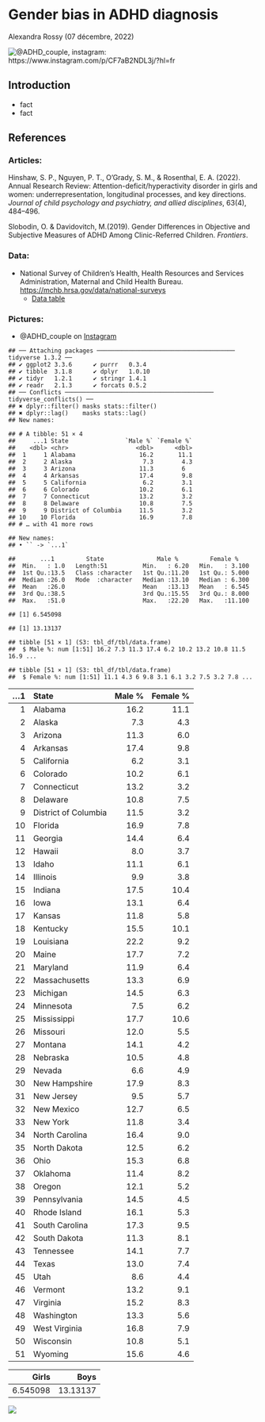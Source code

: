 Gender bias in ADHD diagnosis
================
Alexandra Rossy
(07 décembre, 2022)

![@ADHD_couple, instagram:
<https://www.instagram.com/p/CF7aB2NDL3j/?hl=fr>](/Users/alex-/Master/data%20sciences/datapractical/ADHD_woman.jpg)

## Introduction

- fact
- fact

## References

### Articles:

Hinshaw, S. P., Nguyen, P. T., O’Grady, S. M., & Rosenthal, E. A.
(2022). Annual Research Review: Attention-deficit/hyperactivity disorder
in girls and women: underrepresentation, longitudinal processes, and key
directions. *Journal of child psychology and psychiatry, and allied
disciplines*, 63(4), 484–496.

Slobodin, O. & Davidovitch, M.(2019). Gender Differences in Objective
and Subjective Measures of ADHD Among Clinic-Referred Children.
*Frontiers*.

### Data:

- National Survey of Children’s Health, Health Resources and Services
  Administration, Maternal and Child Health Bureau.
  <https://mchb.hrsa.gov/data/national-surveys>
  - [Data
    table](https://www.childhealthdata.org/browse/survey/allstates?q=9343&g=1008&a=18062#)

### Pictures:

- @ADHD_couple on
  [Instagram](https://www.instagram.com/p/CF7aB2NDL3j/?hl=f)

<!-- -->

    ## ── Attaching packages ─────────────────────────────────────── tidyverse 1.3.2 ──
    ## ✔ ggplot2 3.3.6      ✔ purrr   0.3.4 
    ## ✔ tibble  3.1.8      ✔ dplyr   1.0.10
    ## ✔ tidyr   1.2.1      ✔ stringr 1.4.1 
    ## ✔ readr   2.1.3      ✔ forcats 0.5.2 
    ## ── Conflicts ────────────────────────────────────────── tidyverse_conflicts() ──
    ## ✖ dplyr::filter() masks stats::filter()
    ## ✖ dplyr::lag()    masks stats::lag()
    ## New names:

    ## # A tibble: 51 × 4
    ##     ...1 State                `Male %` `Female %`
    ##    <dbl> <chr>                   <dbl>      <dbl>
    ##  1     1 Alabama                  16.2       11.1
    ##  2     2 Alaska                    7.3        4.3
    ##  3     3 Arizona                  11.3        6  
    ##  4     4 Arkansas                 17.4        9.8
    ##  5     5 California                6.2        3.1
    ##  6     6 Colorado                 10.2        6.1
    ##  7     7 Connecticut              13.2        3.2
    ##  8     8 Delaware                 10.8        7.5
    ##  9     9 District of Columbia     11.5        3.2
    ## 10    10 Florida                  16.9        7.8
    ## # … with 41 more rows

    ## New names:
    ## • `` -> `...1`

    ##       ...1         State               Male %         Female %     
    ##  Min.   : 1.0   Length:51          Min.   : 6.20   Min.   : 3.100  
    ##  1st Qu.:13.5   Class :character   1st Qu.:11.20   1st Qu.: 5.000  
    ##  Median :26.0   Mode  :character   Median :13.10   Median : 6.300  
    ##  Mean   :26.0                      Mean   :13.13   Mean   : 6.545  
    ##  3rd Qu.:38.5                      3rd Qu.:15.55   3rd Qu.: 8.000  
    ##  Max.   :51.0                      Max.   :22.20   Max.   :11.100

    ## [1] 6.545098

    ## [1] 13.13137

    ## tibble [51 × 1] (S3: tbl_df/tbl/data.frame)
    ##  $ Male %: num [1:51] 16.2 7.3 11.3 17.4 6.2 10.2 13.2 10.8 11.5 16.9 ...

    ## tibble [51 × 1] (S3: tbl_df/tbl/data.frame)
    ##  $ Female %: num [1:51] 11.1 4.3 6 9.8 3.1 6.1 3.2 7.5 3.2 7.8 ...

|  …1 | State                | Male % | Female % |
|----:|:---------------------|-------:|---------:|
|   1 | Alabama              |   16.2 |     11.1 |
|   2 | Alaska               |    7.3 |      4.3 |
|   3 | Arizona              |   11.3 |      6.0 |
|   4 | Arkansas             |   17.4 |      9.8 |
|   5 | California           |    6.2 |      3.1 |
|   6 | Colorado             |   10.2 |      6.1 |
|   7 | Connecticut          |   13.2 |      3.2 |
|   8 | Delaware             |   10.8 |      7.5 |
|   9 | District of Columbia |   11.5 |      3.2 |
|  10 | Florida              |   16.9 |      7.8 |
|  11 | Georgia              |   14.4 |      6.4 |
|  12 | Hawaii               |    8.0 |      3.7 |
|  13 | Idaho                |   11.1 |      6.1 |
|  14 | Illinois             |    9.9 |      3.8 |
|  15 | Indiana              |   17.5 |     10.4 |
|  16 | Iowa                 |   13.1 |      6.4 |
|  17 | Kansas               |   11.8 |      5.8 |
|  18 | Kentucky             |   15.5 |     10.1 |
|  19 | Louisiana            |   22.2 |      9.2 |
|  20 | Maine                |   17.7 |      7.2 |
|  21 | Maryland             |   11.9 |      6.4 |
|  22 | Massachusetts        |   13.3 |      6.9 |
|  23 | Michigan             |   14.5 |      6.3 |
|  24 | Minnesota            |    7.5 |      6.2 |
|  25 | Mississippi          |   17.7 |     10.6 |
|  26 | Missouri             |   12.0 |      5.5 |
|  27 | Montana              |   14.1 |      4.2 |
|  28 | Nebraska             |   10.5 |      4.8 |
|  29 | Nevada               |    6.6 |      4.9 |
|  30 | New Hampshire        |   17.9 |      8.3 |
|  31 | New Jersey           |    9.5 |      5.7 |
|  32 | New Mexico           |   12.7 |      6.5 |
|  33 | New York             |   11.8 |      3.4 |
|  34 | North Carolina       |   16.4 |      9.0 |
|  35 | North Dakota         |   12.5 |      6.2 |
|  36 | Ohio                 |   15.3 |      6.8 |
|  37 | Oklahoma             |   11.4 |      8.2 |
|  38 | Oregon               |   12.1 |      5.2 |
|  39 | Pennsylvania         |   14.5 |      4.5 |
|  40 | Rhode Island         |   16.1 |      5.3 |
|  41 | South Carolina       |   17.3 |      9.5 |
|  42 | South Dakota         |   11.3 |      8.1 |
|  43 | Tennessee            |   14.1 |      7.7 |
|  44 | Texas                |   13.0 |      7.4 |
|  45 | Utah                 |    8.6 |      4.4 |
|  46 | Vermont              |   13.2 |      9.1 |
|  47 | Virginia             |   15.2 |      8.3 |
|  48 | Washington           |   13.3 |      5.6 |
|  49 | West Virginia        |   16.8 |      7.9 |
|  50 | Wisconsin            |   10.8 |      5.1 |
|  51 | Wyoming              |   15.6 |      4.6 |

|    Girls |     Boys |
|---------:|---------:|
| 6.545098 | 13.13137 |

![](datapractical_files/figure-gfm/unnamed-chunk-1-1.png)<!-- -->
